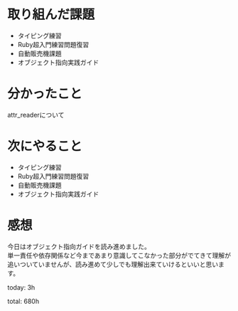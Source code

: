 #  取り組んだ課題
- タイピング練習
- Ruby超入門練習問題復習
- 自動販売機課題
- オブジェクト指向実践ガイド

  

# 分かったこと
attr_readerについて
  
  

# 次にやること
- タイピング練習
- Ruby超入門練習問題復習
- 自動販売機課題
- オブジェクト指向実践ガイド


# 感想
今日はオブジェクト指向ガイドを読み進めました。  
単一責任や依存関係など今まであまり意識してこなかった部分がでてきて理解が追いついていませんが、読み進めて少しでも理解出来ていけるといいと思います。

today: 3h

total: 680h
